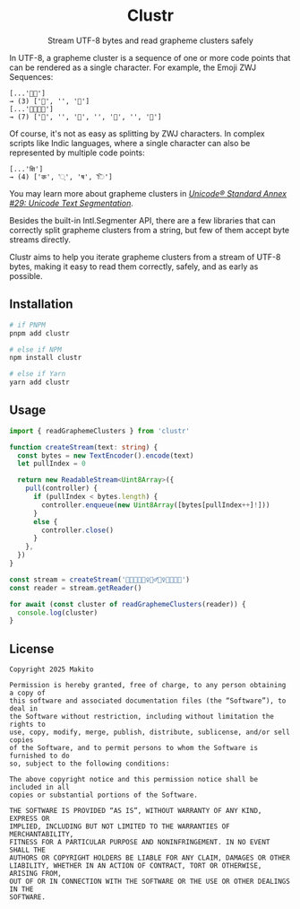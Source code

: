 <div align="center">

# Clustr

Stream UTF-8 bytes and read grapheme clusters safely

</div>

In UTF-8, a grapheme cluster is a sequence of one or more code points that can be rendered as a single character. For example, the Emoji ZWJ Sequences:

```
[...'👨‍🚀']
→ (3) ['👨', '‍', '🚀']
[...'👩‍👩‍👧‍👧']
→ (7) ['👩', '‍', '👩', '‍', '👧', '‍', '👧']
```

Of course, it's not as easy as splitting by ZWJ characters. In complex scripts like Indic languages, where a single character can also be represented by multiple code points:

```
[...'क्षि']
→ (4) ['क', '्', 'ष', 'ि']
```

You may learn more about grapheme clusters in [*Unicode® Standard Annex #29: Unicode Text Segmentation*](https://unicode.org/reports/tr29/).

Besides the built-in Intl.Segmenter API, there are a few libraries that can correctly split grapheme clusters from a string, but few of them accept byte streams directly.

Clustr aims to help you iterate grapheme clusters from a stream of UTF-8 bytes, making it easy to read them correctly, safely, and as early as possible.

## Installation

```bash
# if PNPM
pnpm add clustr

# else if NPM
npm install clustr

# else if Yarn
yarn add clustr
```

## Usage

```ts
import { readGraphemeClusters } from 'clustr'

function createStream(text: string) {
  const bytes = new TextEncoder().encode(text)
  let pullIndex = 0

  return new ReadableStream<Uint8Array>({
    pull(controller) {
      if (pullIndex < bytes.length) {
        controller.enqueue(new Uint8Array([bytes[pullIndex++]!]))
      }
      else {
        controller.close()
      }
    },
  })
}

const stream = createStream('👨‍🚀👩‍🚀💇‍♀️🚵‍♂️🚵‍♀️👩‍👩‍👧‍👧')
const reader = stream.getReader()

for await (const cluster of readGraphemeClusters(reader)) {
  console.log(cluster)
}
```

## License

```
Copyright 2025 Makito

Permission is hereby granted, free of charge, to any person obtaining a copy of
this software and associated documentation files (the “Software”), to deal in
the Software without restriction, including without limitation the rights to
use, copy, modify, merge, publish, distribute, sublicense, and/or sell copies
of the Software, and to permit persons to whom the Software is furnished to do
so, subject to the following conditions:

The above copyright notice and this permission notice shall be included in all
copies or substantial portions of the Software.

THE SOFTWARE IS PROVIDED “AS IS”, WITHOUT WARRANTY OF ANY KIND, EXPRESS OR
IMPLIED, INCLUDING BUT NOT LIMITED TO THE WARRANTIES OF MERCHANTABILITY,
FITNESS FOR A PARTICULAR PURPOSE AND NONINFRINGEMENT. IN NO EVENT SHALL THE
AUTHORS OR COPYRIGHT HOLDERS BE LIABLE FOR ANY CLAIM, DAMAGES OR OTHER
LIABILITY, WHETHER IN AN ACTION OF CONTRACT, TORT OR OTHERWISE, ARISING FROM,
OUT OF OR IN CONNECTION WITH THE SOFTWARE OR THE USE OR OTHER DEALINGS IN THE
SOFTWARE.
```
